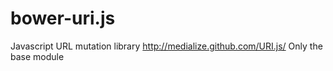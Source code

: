 bower-uri.js
============

Javascript URL mutation library http://medialize.github.com/URI.js/
Only the base module
